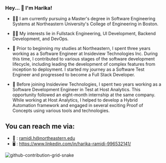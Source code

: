### Hey... 👋 I'm Harika! 

- 👩‍🎓 I am currently pursuing a Master's degree in Software Engineering Systems at Northeastern University's College of Engineering in Boston.

- 👩‍💻 My interests lie in Fullstack Engineering, UI Development, Backend Development, and DevOps.

- 💼 Prior to beginning my studies at Northeastern, I spent three years working as a Software Engineer at Insideview Technologies Inc. During this time, I contributed to various stages of the software development lifecycle, including leading the development of complex features from inception to deployment. I started my journey as a Software Test Engineer and progressed to become a Full Stack Developer.

- 💼 Before joining Insideview Technologies, I spent two years working as a Software Development Engineer in Test at Host Analytics. This opportunity followed an eight-month internship at the same company. While working at Host Analytics, I helped to develop a Hybrid Automation framework and engaged in several exciting Proof of Concepts using various tools and technologies.

## You can reach me via:
- 📧 : ramidi.h@northeastern.edu
- 🖥️ : https://www.linkedin.com/in/harika-ramidi-996532141/

![github-contribution-grid-snake](https://user-images.githubusercontent.com/113070097/230803095-c9c7a62e-5b54-4d0a-b0cf-b5e866c5ac85.svg)
